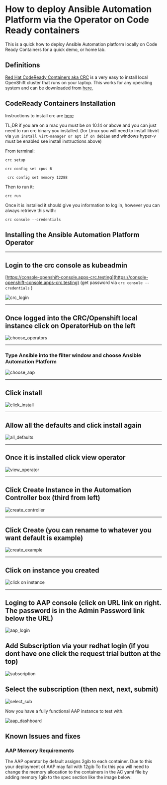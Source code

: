 # How to deploy Ansible Automation Platform via the Operator on Code Ready containers

This is a quick how to deploy Ansible Automation platform locally on Code Ready Containers for a quick demo, or home lab.

## Definitions

[Red Hat CodeReady Containers aka CRC](https://developers.redhat.com/products/codeready-containers/overview) is a very easy to install local OpenShift cluster that runs on your laptop. This works for any operating system and can be downloaded from [here.](https://mirror.openshift.com/pub/openshift-v4/clients/crc/latest/)

## CodeReady Containers Installation

Instructions to install crc are [here](https://access.redhat.com/documentation/en-us/red_hat_codeready_containers/1.35/html/getting_started_guide/installation_gsg)

TL;DR if you are on a mac you must be on 10.14 or above and you can just need to run crc binary you installed. (for Linux you will need to install libvirt via ```yum install virt-manager or apt if on debian``` and windows hyper-v must be enabled see install instructions above)

From terminal:

  ```shell
  crc setup
  ```

  ```shell
  crc config set cpus 6
  ```
  
  ```shell
   crc config set memory 12288
   ```

Then to run it:

```shell
crc run
```

Once it is installed it should give you information to log in, however you can always retrieve this with:

```shell
crc console --credentials
```

## Installing the Ansible Automation Platform Operator

---

## Login to the crc console as kubeadmin

  [https://console-openshift-console.apps-crc.testing](https://console-openshift-console.apps-crc.testing) (get password via ```crc console --credentials``` )

   ![crc_login](images/crc_login.png)

---

## Once logged into the CRC/Openshift local instance click on OperatorHub on the left

  ![choose_operators](images/choose_operators.png)

---

### Type Ansible into the filter window and choose Ansible Automation Platform

  ![choose_aap](images/choose_aap.png)

---

## Click install

  ![click_install](images/click_install.png)

---

## Allow all the defaults and click install again

  ![all_defaults](images/all_defaults.png)

---

## Once it is installed click view operator

  ![view_operator](images/view_oper.png)

---

## Click Create Instance in the Automation Controller box (third from left)

  ![create_controller](images/create_controller.png)

---

## Click Create (you can rename to whatever you want default is example)

  ![create_example](images/create-example.png)

---

## Click on instance you created

  ![click on instance](images/click_instance.png)

---

## Loging to AAP console (click on URL link on right. The password is in the Admin Password link below the URL)

  ![aap_login](images/login_aap.png)

## Add Subscription via your redhat login (if you dont have one click the request trial button at the top)
  
  ![subscription](images/subscription.png)

## Select the subscription (then next, next, submit)

  ![select_sub](images/select_sub.png)

Now you have a fully functional AAP instance to test with.

  ![aap_dashboard](images/aap_dash.png)

## Known Issues and fixes

### AAP Memory Requirements

The AAP operator by default assigns 2gib to each container. Due to this your deployment of AAP may fail with 12gib
To fix this you will need to change the memory allocation to the containers in the AC yaml file by adding memory 1gib to the spec section like the image below: